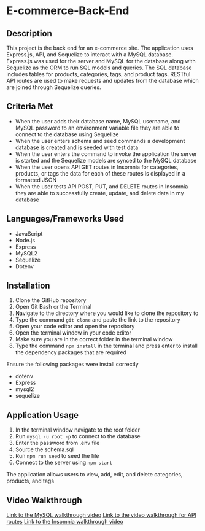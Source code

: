 # E-commerce-Back-End
## Description
This project is the back end for an e-commerce site. The application uses Express.js, API, and Sequelize to interact with a MySQL database. Express.js was used for the server and MySQL for the database along with Sequelize as the ORM to run SQL models and queries. The SQL database includes tables for products, categories, tags, and product tags. RESTful API routes are used to make requests and updates from the database which are joined through Sequelize queries.

## Criteria Met
- When the user adds their database name, MySQL username, and MySQL password to an environment variable file they are able to connect to the database using Sequelize
- When the user enters schema and seed commands a development database is created and is seeded with test data
- When the user enters the command to invoke the application the server is started and the Sequelize models are synced to the MySQL database
- When the user opens API GET routes in Insomnia for categories, products, or tags the data for each of these routes is displayed in a formatted JSON
- When the user tests API POST, PUT, and DELETE routes in Insomnia they are able to successfully create, update, and delete data in my database

## Languages/Frameworks Used
- JavaScript
- Node.js
- Express
- MySQL2
- Sequelize
- Dotenv

## Installation
1. Clone the GitHub repository
2. Open Git Bash or the Terminal
3. Navigate to the directory where you would like to clone the repository to
4. Type the command `git clone` and paste the link to the repository
5. Open your code editor and open the repository
6. Open the terminal window in your code editor
7. Make sure you are in the correct folder in the terminal window
8. Type the command `npm install` in the terminal and press enter to install the dependency packages that are required

Ensure the following packages were install correctly
* dotenv
* Express
* mysql2
* sequelize

## Application Usage
1. In the terminal window navigate to the root folder
2. Run `mysql -u root -p` to connect to the database
3. Enter the password from .env file
4. Source the schema.sql
5. Run `npm run seed` to seed the file
6. Connect to the server using `npm start`

The application allows users to view, add, edit, and delete categories, products, and tags

## Video Walkthrough
[Link to the MySQL walkthrough video](https://drive.google.com/file/d/1EZjg7v39-ehyVxl63h6Gk8yYCa57V8CJ/view)
[Link to the video walkthrough for API routes]()
[Link to the Insomnia walkthrough video]()
